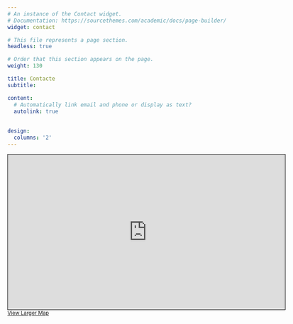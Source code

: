 ```yaml
---
# An instance of the Contact widget.
# Documentation: https://sourcethemes.com/academic/docs/page-builder/
widget: contact

# This file represents a page section.
headless: true

# Order that this section appears on the page.
weight: 130

title: Contacte
subtitle:

content:
  # Automatically link email and phone or display as text?
  autolink: true
  
  
design:
  columns: '2'
---
```



<iframe width="625" height="350" frameborder="0" scrolling="no" marginheight="0" marginwidth="0" src="https://www.openstreetmap.org/export/embed.html?bbox=2.185919880867005%2C41.388010135947354%2C2.194878458976746%2C41.39168856347275&amp;layer=mapnik&amp;marker=41.38984937572588%2C2.190399169921875" style="border: 1px solid black"></iframe><br/><small><a href="https://www.openstreetmap.org/?mlat=41.38985&amp;mlon=2.19040#map=18/41.38985/2.19040">View Larger Map</a></small>
